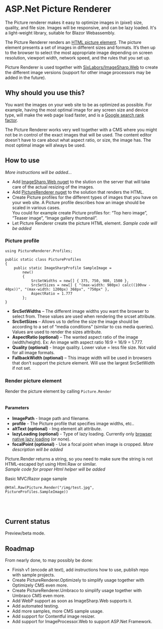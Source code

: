 # ASP.Net Picture Renderer
The Picture renderer makes it easy to optimize images in (pixel) size, quality, and file size. 
Images will be responsive, and can be lazy loaded.
It's a light-weight library, suitable for Blazor Webassembly.

The Picture Renderer renders an [HTML picture element](https://developer.mozilla.org/en-US/docs/Web/HTML/Element/picture). The picture element presents a set of images in different sizes and formats. 
It’s then up to the browser to select the most appropriate image depending on screen resolution, viewport width, network speed, and the rules that you set up.

Picture Renderer is used together with [SixLabors/ImageSharp.Web](https://github.com/SixLabors/ImageSharp.Web) to create the different image versions (support for other image processors may be added in the future).

## Why should you use this?
You want the images on your web site to be as optimized as possible. For example, having the most optimal image for any screen size and device type, 
will make the web page load faster, 
and is a [Google search rank factor](https://developers.google.com/search/docs/advanced/guidelines/google-images#optimize-for-speed).
<br>
 
The Picture Renderer works very well together with a CMS where you might not be in control of the exact images that will be used. 
The content editor doesn't have to care about what aspect ratio, or size, the image has. The most optimal image will always be used.    

## How to use
*More instructions will be added...*

* Add [ImageSharp.Web nuget](https://www.nuget.org/packages/SixLabors.ImageSharp.Web/) to the slution on the server that will take care of the actual resizing of the images.
* Add [PictureRenderer nuget](https://www.nuget.org/packages/PictureRenderer/) to the solution that renders the HTML.
* Create Picture profiles for the different types of images that you have on your web site. A Picture profile describes how an image should be scaled in various cases. <br>
You could for example create Picture profiles for: “Top hero image”, “Teaser image”, “Image gallery thumbnail”.
* Let Picture Renderer create the picture HTML element. *Sample code will be added*

### Picture profile
```
using PictureRenderer.Profiles;

public static class PictureProfiles
{
    public static ImageSharpProfile SampleImage =
        new()
        {
            SrcSetWidths = new[] { 375, 750, 980, 1500 },
            SrcSetSizes = new[] { "(max-width: 980px) calc((100vw - 40px))", "(max-width: 1200px) 368px", "750px" },
            AspectRatio = 1.777 
        };
}
```

* **SrcSetWidths** – The different image widths you want the browser to select from. These values are used when rendering the srcset attribute.
* **SrcSetSizes** – Allows us to define the size the image should be according to a set of “media conditions” (similar to css media queries). Values are used to render the sizes attribute.
* **AspectRatio (optional)** – The wanted aspect ratio of the image (width/height). Ex: An image with aspect ratio 16:9 = 16/9 = 1.777.
* **Quality (optional)** - Image quality. Lower value = less file size. Not valid for all image formats.
* **FallbackWidth (optional)** – This image width will be used in browsers that don’t support the picture element. Will use the largest SrcSetWidth if not set.

### Render picture element
Render the picture element by calling `Picture.Render`
<br><br>
#### Parameters
* **ImagePath** - Image path and filename.
* **profile** - The Picture profile that specifies image widths, etc..
* **altText (optional)** - Img element alt attribute.
* **lazyLoading (optional)** - Type of lazy loading. Currently only [browser native lazy loading](https://developer.mozilla.org/en-US/docs/Web/Performance/Lazy_loading#images_and_iframes) (or none).
* **focalPoint (optional)** - Use a focal point when image is cropped. *More description will be added*

Picture.Render returns a string, so you need to make sure the string is not HTML-escaped byt using Html.Raw or similar.
<br> *Sample code for proper Html helper will be added*

Basic MVC/Razor page sample
```
@Html.Raw(Picture.Render("/img/test.jpg", PictureProfiles.SampleImage)) 
```

<br>
<br>

## Current status
Preview/beta mode.

## Roadmap
From nearly done, to may possibly be done:
* Finish v1 (encode alt text), add instructions how to use, publish repo with sample projects.
* Create PictureRenderer.Optimizely to simplify usage together with Optimizely CMS even more.
* Create PictureRenderer.Umbraco to simplify usage together with Umbraco CMS even more.
* Add WebP support as soon as ImageSharp.Web supports it.
* Add automated testing.
* Add more samples, more CMS sample usage.
* Add support for Contentful image resizer.
* Add support for ImageProcessor.Web to support ASP.Net Framework.
